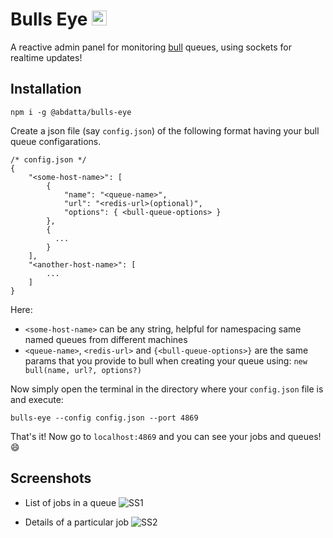 # Bulls Eye <img src="https://i.imgur.com/qkhF7hE.png" alt="logo" height="24">
A reactive admin panel for monitoring [bull](https://www.npmjs.com/package/bull) queues, using sockets for realtime updates!

## Installation
```
npm i -g @abdatta/bulls-eye
```
Create a json file (say `config.json`) of the following format having your bull queue configarations.
```
/* config.json */
{
    "<some-host-name>": [
        {
            "name": "<queue-name>",
            "url": "<redis-url>(optional)",
            "options": { <bull-queue-options> }
        },
        {
          ...
        }
    ],
    "<another-host-name>": [
        ...
    ]
}
```
Here:
- `<some-host-name>` can be any string, helpful for namespacing same named queues from different machines
- `<queue-name>`, `<redis-url>` and `{<bull-queue-options>}` are the same params that you provide to bull when creating your queue using: `new bull(name, url?, options?)`

Now simply open the terminal in the directory where your `config.json` file is and execute:
```
bulls-eye --config config.json --port 4869
```
That's it! Now go to `localhost:4869` and you can see your jobs and queues! :smile:

## Screenshots
- List of jobs in a queue
![SS1](https://i.imgur.com/mLpE7g8.png)

- Details of a particular job
![SS2](https://i.imgur.com/jiUe9XZ.png)

